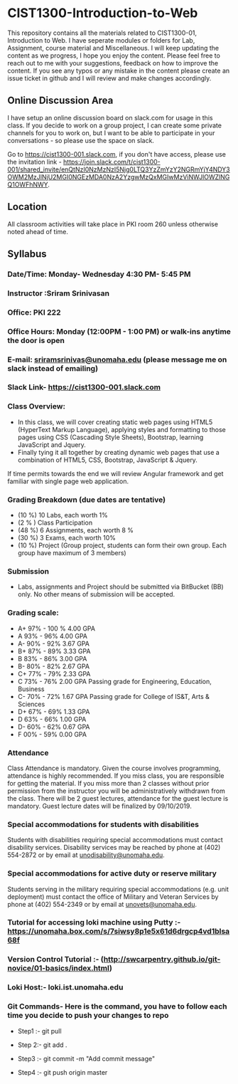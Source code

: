 # CIST1300-Introduction-to-Web

This repository contains all the materials related to CIST1300-01, Introduction to Web. I have seperate modules or folders for Lab, Assignment, course material and Miscellaneous. I will keep updating the content as we progress, I hope you enjoy the content. Please feel free to reach out to me with your suggestions, feedback on how to improve the content. If you see any typos or any mistake in the content please create an issue ticket in github and I will review and make changes accordingly.

## Online Discussion Area
I have setup an online discussion board on slack.com for usage in this class. If you decide to work on a group project, I can create some private channels for you to work on, but I want to be able to participate in your conversations - so please use the space on slack.

Go to https://cist1300-001.slack.com, if you don't have access, please use the invitation link - https://join.slack.com/t/cist1300-001/shared_invite/enQtNzI0NzMzNzI5Njg0LTQ3YzZmYzY2NGRmYjY4NDY3OWM2MzJlNjU2MGI0NGEzMDA0NzA2YzgwMzQxMGIwMzViNWJlOWZlNGQ1OWFhNWY.

## Location
All classroom activities will take place in PKI room 260 unless otherwise noted ahead of time.


## Syllabus
### Date/Time: Monday- Wednesday 4:30 PM- 5:45 PM
### Instructor :Sriram Srinivasan
### Office: PKI 222
### Office Hours: Monday (12:00PM - 1:00 PM) or walk-ins anytime the door is open
### E-mail: sriramsrinivas@unomaha.edu (please message me on slack instead of emailing)
### Slack Link- https://cist1300-001.slack.com

### Class Overview:	
 - In this class, we will cover creating static web pages using HTML5 (HyperText Markup Language),
	applying styles and formatting to those pages using CSS (Cascading Style Sheets), Bootstrap, learning JavaScript and Jquery.  
-  Finally tying it all together by creating dynamic web pages that use a combination of HTML5, CSS, Bootstrap, JavaScript & Jquery.

If time permits towards the end we will review Angular framework and get familiar with single page web application.


### Grading Breakdown (due dates are tentative)
- (10 %)  10 Labs, each worth 1%
- (2 % ) Class Participation
- (48 %) 6 Assignments, each worth 8 %
- (30 %) 3 Exams, each worth 10%
- (10 %) Project (Group project, students can form their own group. Each group have maximum of 3 members)



### Submission
- Labs, assignments and Project should be submitted via BitBucket (BB) only. No other means of submission will be accepted. 

### Grading scale:

- A+	97%	- 100 %	4.00 GPA	
- A	93%	- 96%	4.00 GPA	
- A-	90%	- 92%	3.67 GPA	
- B+	87%	- 89%	3.33 GPA	
- B	83%	- 86%	3.00 GPA	
- B-	80%	- 82%	2.67 GPA	
- C+	77%	- 79%	2.33 GPA	
- C	73%	- 76%	2.00 GPA	Passing grade for Engineering, Education, Business
- C-	70%	- 72%	1.67 GPA	Passing grade for College of IS&T, Arts & Sciences
- D+	67%	- 69%	1.33 GPA	
- D	63%	- 66%	1.00 GPA	
- D-	60%	- 62%	0.67 GPA	
- F	00%	- 59%	0.00 GPA	



### Attendance
Class Attendance is mandatory. Given the course  involves programming, attendance is highly recommended. If you miss class, you are responsible for getting the material. If you miss more than 2 classes without prior permission from the instructor you will be administratively withdrawn from the class.  There will be 2 guest lectures, attendance for the guest lecture is mandatory. Guest lecture dates will be finalized by 09/10/2019. 


### Special accommodations for students with disabilities
Students with disabilities requiring special accommodations must contact disability services. Disability services may be reached by phone at (402) 554-2872 or by email at unodisability@unomaha.edu.
### Special accommodations for active duty or reserve military
Students serving in the military requiring special accommodations (e.g. unit deployment) must contact the office of Military and Veteran Services by phone at (402) 554-2349 or by email at unovets@unomaha.edu.

### Tutorial for accessing loki machine using Putty :- https://unomaha.box.com/s/7siwsy8p1e5x61d6drgcp4vd1blsa68f

### Version Control Tutorial :- (http://swcarpentry.github.io/git-novice/01-basics/index.html)

### Loki Host:- loki.ist.unomaha.edu

### Git Commands- Here is the command, you have to follow each time you decide to push your changes to repo

- Step1 :- git pull

- Step 2:- git add .

- Step3 :- git commit -m "Add commit message"

- Step4 :- git push origin master




